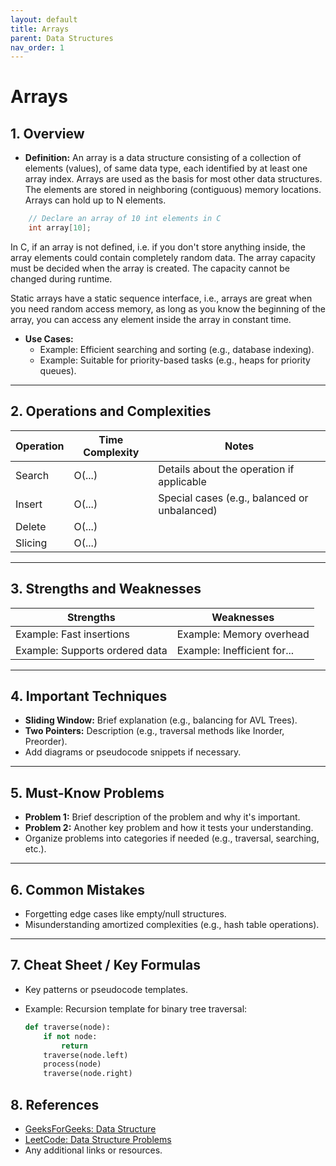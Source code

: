 ```yaml
---
layout: default
title: Arrays
parent: Data Structures
nav_order: 1
---
```


# **Arrays**

## **1. Overview**

- **Definition:** An array is a data structure consisting of a collection of elements (values), of same data type, each identified by at least one array index. Arrays are used as the basis for most other data structures. The elements are stored in neighboring (contiguous) memory locations. Arrays can hold up to N elements.

```c
    // Declare an array of 10 int elements in C
    int array[10];
```

In C, if an array is not defined, i.e. if you don't store anything inside, the array elements could contain completely random data. The array capacity must be decided when the array is created. The capacity cannot be changed during runtime.

Static arrays have a static sequence interface, i.e., arrays are great when you need random access memory, as long as you know the beginning of the array, you can access any element inside the array in constant time.

<!-- Members:
  
* element: each item stored in an array is called an element
* index: each location of an element in an array has a numerical index, which is used to
identify the element
* capacity: the number of elements that the array could hold if it were full
* length: the number of elements that the array currently has -->

- **Use Cases:** 
  - Example: Efficient searching and sorting (e.g., database indexing).
  - Example: Suitable for priority-based tasks (e.g., heaps for priority queues).

---

## **2. Operations and Complexities**

| Operation      | Time Complexity | Notes                                        |
|----------------|-----------------|----------------------------------------------|
| Search         | O(...)          | Details about the operation if applicable    |
| Insert         | O(...)          | Special cases (e.g., balanced or unbalanced) |
| Delete         | O(...)          |                                              |
| Slicing        | O(...)          |                                              |

<!-- Operations:

* build(size) - create a fixed-size array
* build(size, value) - create fixed-size array, initialize all positions with value
* len() - returns n
* traverse(): - output all elements of the array from pos 0 to size - 1
* get_at(idx): - return xi (index i)
* set_at(idx, value): add an element at the given index
* get_first/last()
* set_first/last(value) 
* slicing (?)
-->

---

## **3. Strengths and Weaknesses**

| **Strengths**                | **Weaknesses**                |
|------------------------------|------------------------------|
| Example: Fast insertions      | Example: Memory overhead     |
| Example: Supports ordered data| Example: Inefficient for...  |

---

## **4. Important Techniques**

* **Sliding Window:** Brief explanation (e.g., balancing for AVL Trees).  
* **Two Pointers:** Description (e.g., traversal methods like Inorder, Preorder).
* Add diagrams or pseudocode snippets if necessary.

---

## **5. Must-Know Problems**

- **Problem 1:** Brief description of the problem and why it's important.
- **Problem 2:** Another key problem and how it tests your understanding.  
- Organize problems into categories if needed (e.g., traversal, searching, etc.).

---

## **6. Common Mistakes**

- Forgetting edge cases like empty/null structures.
- Misunderstanding amortized complexities (e.g., hash table operations).

---

## **7. Cheat Sheet / Key Formulas**

- Key patterns or pseudocode templates.  
- Example: Recursion template for binary tree traversal:

  ```python
  def traverse(node):
      if not node:
          return
      traverse(node.left)
      process(node)
      traverse(node.right)
  ```

## **8. References**

- [GeeksForGeeks: Data Structure]()
- [LeetCode: Data Structure Problems]()
- Any additional links or resources.
